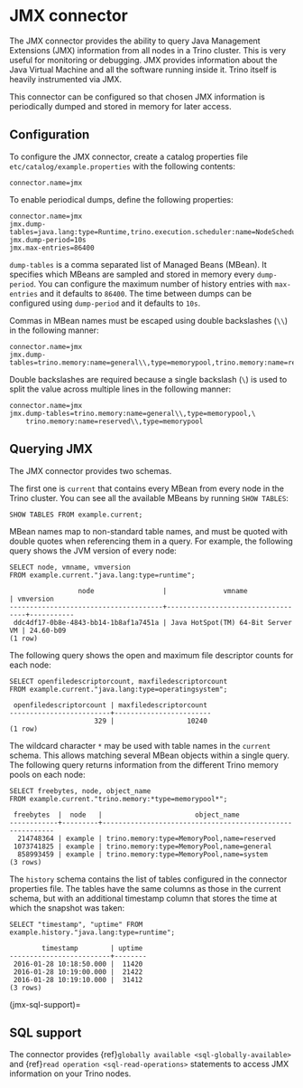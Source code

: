 # JMX connector

The JMX connector provides the ability to query Java Management Extensions (JMX)
information from all
nodes in a Trino cluster. This is very useful for monitoring or debugging.
JMX provides information about the Java
Virtual Machine and all the software running inside it. Trino itself
is heavily instrumented via JMX.

This connector can be configured so that chosen JMX information is
periodically dumped and stored in memory for later access.

## Configuration

To configure the JMX connector, create a catalog properties file
`etc/catalog/example.properties` with the following contents:

```text
connector.name=jmx
```

To enable periodical dumps, define the following properties:

```text
connector.name=jmx
jmx.dump-tables=java.lang:type=Runtime,trino.execution.scheduler:name=NodeScheduler
jmx.dump-period=10s
jmx.max-entries=86400
```

`dump-tables` is a comma separated list of Managed Beans (MBean). It specifies
which MBeans are sampled and stored in memory every `dump-period`. You can
configure the maximum number of history entries with `max-entries` and it
defaults to `86400`. The time between dumps can be configured using
`dump-period` and it defaults to `10s`.

Commas in MBean names must be escaped using double backslashes (`\\`) in the
following manner:

```text
connector.name=jmx
jmx.dump-tables=trino.memory:name=general\\,type=memorypool,trino.memory:name=reserved\\,type=memorypool
```

Double backslashes are required because a single backslash (`\`) is used to
split the value across multiple lines in the following manner:

```text
connector.name=jmx
jmx.dump-tables=trino.memory:name=general\\,type=memorypool,\
    trino.memory:name=reserved\\,type=memorypool
```

## Querying JMX

The JMX connector provides two schemas.

The first one is `current` that contains every MBean from every node in the Trino
cluster. You can see all the available MBeans by running `SHOW TABLES`:

```
SHOW TABLES FROM example.current;
```

MBean names map to non-standard table names, and must be quoted with
double quotes when referencing them in a query. For example, the
following query shows the JVM version of every node:

```
SELECT node, vmname, vmversion
FROM example.current."java.lang:type=runtime";
```

```text
                 node                 |              vmname               | vmversion
--------------------------------------+-----------------------------------+-----------
 ddc4df17-0b8e-4843-bb14-1b8af1a7451a | Java HotSpot(TM) 64-Bit Server VM | 24.60-b09
(1 row)
```

The following query shows the open and maximum file descriptor counts
for each node:

```
SELECT openfiledescriptorcount, maxfiledescriptorcount
FROM example.current."java.lang:type=operatingsystem";
```

```text
 openfiledescriptorcount | maxfiledescriptorcount
-------------------------+------------------------
                     329 |                  10240
(1 row)
```

The wildcard character `*` may be used with table names in the `current` schema.
This allows matching several MBean objects within a single query. The following query
returns information from the different Trino memory pools on each node:

```
SELECT freebytes, node, object_name
FROM example.current."trino.memory:*type=memorypool*";
```

```text
 freebytes  |  node   |                       object_name
------------+---------+----------------------------------------------------------
  214748364 | example | trino.memory:type=MemoryPool,name=reserved
 1073741825 | example | trino.memory:type=MemoryPool,name=general
  858993459 | example | trino.memory:type=MemoryPool,name=system
(3 rows)
```

The `history` schema contains the list of tables configured in the connector properties file.
The tables have the same columns as those in the current schema, but with an additional
timestamp column that stores the time at which the snapshot was taken:

```
SELECT "timestamp", "uptime" FROM example.history."java.lang:type=runtime";
```

```text
        timestamp        | uptime
-------------------------+--------
 2016-01-28 10:18:50.000 |  11420
 2016-01-28 10:19:00.000 |  21422
 2016-01-28 10:19:10.000 |  31412
(3 rows)
```

(jmx-sql-support)=
## SQL support

The connector provides {ref}`globally available <sql-globally-available>` and
{ref}`read operation <sql-read-operations>` statements to access JMX information
on your Trino nodes.
